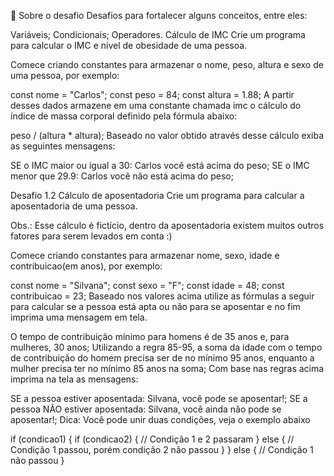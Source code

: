 🚀 Sobre o desafio
Desafios para fortalecer alguns conceitos, entre eles:

Variáveis;
Condicionais;
Operadores.
Cálculo de IMC
Crie um programa para calcular o IMC e nível de obesidade de uma pessoa.

Comece criando constantes para armazenar o nome, peso, altura e sexo de uma pessoa, por exemplo:

const nome = "Carlos";
const peso = 84;
const altura = 1.88;
A partir desses dados armazene em uma constante chamada imc o cálculo do índice de massa corporal definido pela fórmula abaixo:

peso / (altura * altura);
Baseado no valor obtido através desse cálculo exiba as seguintes mensagens:

SE o IMC maior ou igual a 30: Carlos você está acima do peso;
SE o IMC menor que 29.9: Carlos você não está acima do peso;



Desafio 1.2
Cálculo de aposentadoria
Crie um programa para calcular a aposentadoria de uma pessoa.

Obs.: Esse cálculo é fictício, dentro da aposentadoria existem muitos outros fatores para serem levados em conta :)

Comece criando constantes para armazenar nome, sexo, idade e contribuicao(em anos), por exemplo:

const nome = "Silvana";
const sexo = "F";
const idade = 48;
const contribuicao = 23;
Baseado nos valores acima utilize as fórmulas a seguir para calcular se a pessoa está apta ou não para se aposentar e no fim imprima uma mensagem em tela.

O tempo de contribuição mínimo para homens é de 35 anos e, para mulheres, 30 anos;
Utilizando a regra 85-95, a soma da idade com o tempo de contribuição do homem precisa ser de no mínimo 95 anos, enquanto a mulher precisa ter no mínimo 85 anos na soma;
Com base nas regras acima imprima na tela as mensagens:

SE a pessoa estiver aposentada: Silvana, você pode se aposentar!;
SE a pessoa NÃO estiver aposentada: Silvana, você ainda não pode se aposentar!;
Dica: Você pode unir duas condições, veja o exemplo abaixo

if (condicao1) {
  if (condicao2) {
    // Condição 1 e 2 passaram
  } else {
    // Condição 1 passou, porém condição 2 não passou
  }
} else {
  // Condição 1 não passou
}